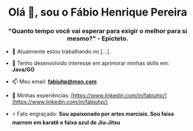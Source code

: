 <h1 align="center">Olá 👋, sou o Fábio Henrique Pereira</h1>
<h3 align="center">"Quanto tempo você vai esperar para exigir o melhor para si mesmo?" - Epicteto.</h3>

- 🔭 Atualmente estou trabalhando no [...].

- 🤖 Tenho desenvolvido interesse em aprimorar minhas skills em: **Java/GO**

- 📫 Meu email: **fabiuhp@msn.com**

- 📄 Minhas experiências: [https://www.linkedin.com/in/fabiuhp/](https://www.linkedin.com/in/fabiuhp/)

- ⚡ Fato engraçado: **Sou apaixonado por artes marciais. Sou faixa marrom em karatê e faixa azul de Jiu-Jitsu**

